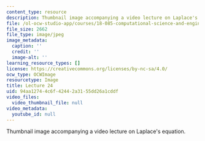 ```yaml
---
content_type: resource
description: Thumbnail image accompanying a video lecture on Laplace's equation.
file: /ol-ocw-studio-app/courses/18-085-computational-science-and-engineering-i-fall-2008/94aa12744c6f42442a3155dd26a1cddf_24.jpg
file_size: 2662
file_type: image/jpeg
image_metadata:
  caption: ''
  credit: ''
  image-alt: ''
learning_resource_types: []
license: https://creativecommons.org/licenses/by-nc-sa/4.0/
ocw_type: OCWImage
resourcetype: Image
title: Lecture 24
uid: 94aa1274-4c6f-4244-2a31-55dd26a1cddf
video_files:
  video_thumbnail_file: null
video_metadata:
  youtube_id: null
---
```

Thumbnail image accompanying a video lecture on Laplace's equation.
